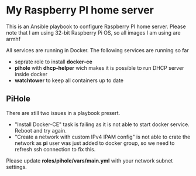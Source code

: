 # My Raspberry PI home server

This is an Ansible playbook to configure Raspberry PI home server.
Please note that I am using 32-bit Raspberry Pi OS, so all images I am using are armhf

All services are running in Docker. The following services are running so far

* seprate role to install **docker-ce**
* **pihole** with **dhcp-helper** wich makes it is possible to run DHCP server inside docker
* **watchtower** to keep all containers up to date

## PiHole

There are still two issues in a playbook presert.
 -  "Install Docker-CE" task is failing as it is not able to start docker service. Reboot and try again.
 -  "Create a network with custom IPv4 IPAM config" is not able to crate the network as **pi** user was just added to docker group, so we need to refresh ssh connection to fix this.

 Please update **roles/pihole/vars/main.yml** with your network subnet settings.